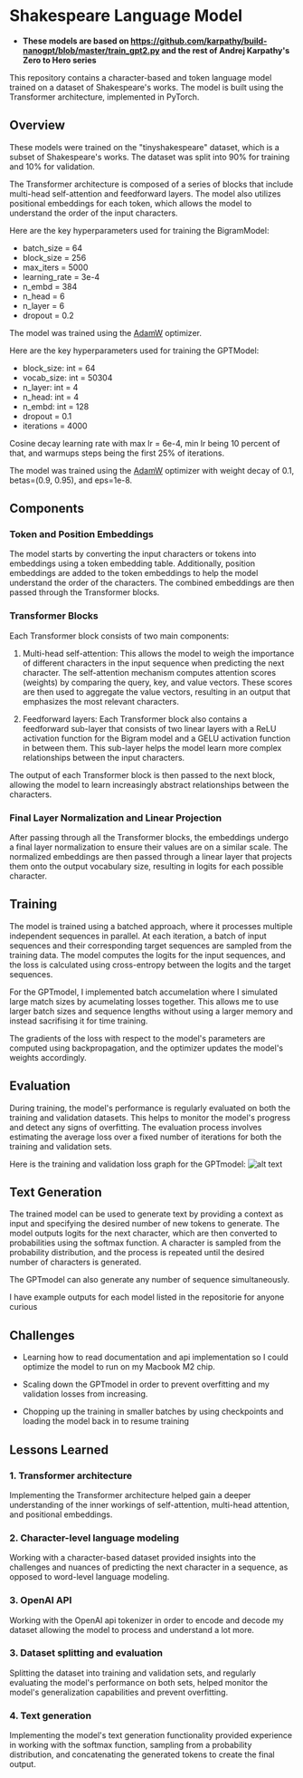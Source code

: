 # Shakespeare Language Model
- **These models are based on https://github.com/karpathy/build-nanogpt/blob/master/train_gpt2.py and the rest of Andrej Karpathy's Zero to Hero series**

This repository contains a character-based and token language model trained on a dataset of Shakespeare's works. The model is built using the Transformer architecture, implemented in PyTorch.

## Overview

These models were trained on the "tinyshakespeare" dataset, which is a subset of Shakespeare's works. The dataset was split into 90% for training and 10% for validation.

The Transformer architecture is composed of a series of blocks that include multi-head self-attention and feedforward layers. The model also utilizes positional embeddings for each token, which allows the model to understand the order of the input characters.

Here are the key hyperparameters used for training the BigramModel:

 - batch_size = 64
 - block_size = 256
 - max_iters = 5000
 - learning_rate = 3e-4
 - n_embd = 384
 - n_head = 6
 - n_layer = 6
 - dropout = 0.2

The model was trained using the [AdamW](https://pytorch.org/docs/stable/generated/torch.optim.AdamW.html)
 optimizer.

Here are the key hyperparameters used for training the GPTModel:

 - block_size: int = 64 
 - vocab_size: int = 50304 
 - n_layer: int = 4 
 - n_head: int = 4 
 - n_embd: int = 128 
 - dropout = 0.1
 - iterations = 4000

Cosine decay learning rate with max lr = 6e-4, min lr being 10 percent of that, and warmups steps being the first 25% of iterations.

The model was trained using the [AdamW](https://pytorch.org/docs/stable/generated/torch.optim.AdamW.html)
 optimizer with weight decay of 0.1, betas=(0.9, 0.95),  and eps=1e-8.

## Components

### Token and Position Embeddings
The model starts by converting the input characters or tokens into embeddings using a token embedding table. Additionally, position embeddings are added to the token embeddings to help the model understand the order of the characters. The combined embeddings are then passed through the Transformer blocks.

### Transformer Blocks
Each Transformer block consists of two main components:

1. Multi-head self-attention: This allows the model to weigh the importance of different characters in the input sequence when predicting the next character. The self-attention mechanism computes attention scores (weights) by comparing the query, key, and value vectors. These scores are then used to aggregate the value vectors, resulting in an output that emphasizes the most relevant characters.
  
2. Feedforward layers: Each Transformer block also contains a feedforward sub-layer that consists of two linear layers with a ReLU activation function for the Bigram model and a GELU activation function in between them. This sub-layer helps the model learn more complex relationships between the input characters.
  
The output of each Transformer block is then passed to the next block, allowing the model to learn increasingly abstract relationships between the characters.

### Final Layer Normalization and Linear Projection
After passing through all the Transformer blocks, the embeddings undergo a final layer normalization to ensure their values are on a similar scale. The normalized embeddings are then passed through a linear layer that projects them onto the output vocabulary size, resulting in logits for each possible character.

## Training
The model is trained using a batched approach, where it processes multiple independent sequences in parallel. At each iteration, a batch of input sequences and their corresponding target sequences are sampled from the training data. The model computes the logits for the input sequences, and the loss is calculated using cross-entropy between the logits and the target sequences.

For the GPTmodel, I implemented batch accumelation where I simulated large match sizes by acumelating losses together. This allows me to use larger batch sizes and sequence lengths without using a larger memory and instead sacrifising it for time training.

The gradients of the loss with respect to the model's parameters are computed using backpropagation, and the optimizer updates the model's weights accordingly.

## Evaluation
During training, the model's performance is regularly evaluated on both the training and validation datasets. This helps to monitor the model's progress and detect any signs of overfitting. The evaluation process involves estimating the average loss over a fixed number of iterations for both the training and validation sets.

Here is the training and validation loss graph for the GPTmodel:
![alt text](https://github.com/EnderPey/Shakespeare/blob/a84ee6cac887661d7c82efef32f3970919b04144/GPT/loss_plot.png)


## Text Generation
The trained model can be used to generate text by providing a context as input and specifying the desired number of new tokens to generate. The model outputs logits for the next character, which are then converted to probabilities using the softmax function. A character is sampled from the probability distribution, and the process is repeated until the desired number of characters is generated.

The GPTmodel can also generate any number of sequence simultaneously.

I have example outputs for each model listed in the repositorie for anyone curious

## Challenges

 - Learning how to read documentation and api implementation so I could optimize the model to run on my Macbook M2 chip.

 -  Scaling down the GPTmodel in order to prevent overfitting and my validation losses from increasing.

 -  Chopping up the training in smaller batches by using checkpoints and loading the model back in to resume training

## Lessons Learned
  
### 1. Transformer architecture
Implementing the Transformer architecture helped gain a deeper understanding of the inner workings of self-attention, multi-head attention, and positional embeddings.

  
### 2. Character-level language modeling
 Working with a character-based dataset provided insights into the challenges and nuances of predicting the next character in a sequence, as opposed to word-level language modeling.

 ### 3. OpenAI API
 Working with the OpenAI api tokenizer in order to encode and decode my dataset allowing the model to process and understand a lot more.
 
### 3. Dataset splitting and evaluation
 Splitting the dataset into training and validation sets, and regularly evaluating the model's performance on both sets, helped monitor the model's generalization capabilities and prevent overfitting.

  
### 4. Text generation
Implementing the model's text generation functionality provided experience in working with the softmax function, sampling from a probability distribution, and concatenating the generated tokens to create the final output.
